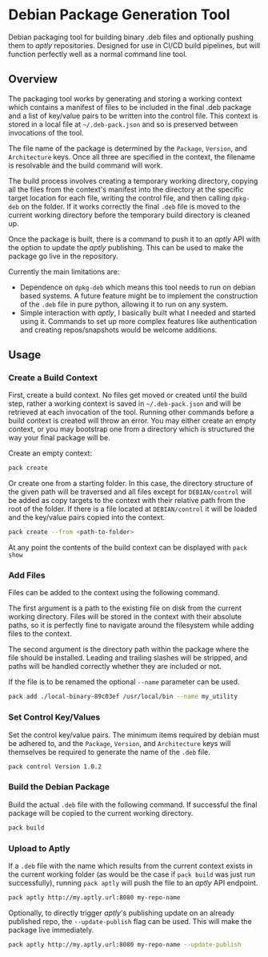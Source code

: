 # Debian Package Generation Tool

Debian packaging tool for building binary .deb files and optionally pushing them to *aptly* repositories. Designed for use in CI/CD build pipelines, but will function perfectly well as a normal command line tool.

## Overview

The packaging tool works by generating and storing a working context which contains a manifest of files to be included in the final .deb package and a list of key/value pairs to be written into the control file.  This context is stored in a local file at `~/.deb-pack.json` and so is preserved between invocations of the tool.

The file name of the package is determined by the `Package`, `Version`, and `Architecture` keys.  Once all three are specified in the context, the filename is resolvable and the build command will work.

The build process involves creating a temporary working directory, copying all the files from the context's manifest into the directory at the specific target location for each file, writing the control file, and then calling `dpkg-deb` on the folder. If it works correctly the final `.deb` file is moved to the current working directory before the temporary build directory is cleaned up.

Once the package is built, there is a command to push it to an *aptly* API with the option to update the *aptly* publishing.  This can be used to make the package go live in the repository.

Currently the main limitations are:

* Dependence on `dpkg-deb` which means this tool needs to run on debian based systems. A future feature might be to implement the construction of the `.deb` file in pure python, allowing it to run on any system.
* Simple interaction with *aptly*, I basically built what I needed and started using it. Commands to set up more complex features like authentication and creating repos/snapshots would be welcome additions.

## Usage

### Create a Build Context

First, create a build context.  No files get moved or created until the build step, rather a working context is saved in `~/.deb-pack.json` and will be retrieved at each invocation of the tool.  Running other commands before a build context is created will throw an error.  You may either create an empty context, or you may bootstrap one from a directory which is structured the way your final package will be.

Create an empty context:

```bash
pack create
```

Or create one from a starting folder.  In this case, the directory structure of the given path will be traversed and all files except for `DEBIAN/control` will be added as copy targets to the context with their relative path from the root of the folder.  If there is a file located at `DEBIAN/control` it will be loaded and the key/value pairs copied into the context.

```bash
pack create --from <path-to-folder>
```

At any point the contents of the build context can be displayed with `pack show`

### Add Files

Files can be added to the context using the following command.  

The first argument is a path to the existing file on disk from the current working directory. Files will be stored in the context with their absolute paths, so it is perfectly fine to navigate around the filesystem while adding files to the context.

The second argument is the directory path within the package where the file should be installed.  Leading and trailing slashes will be stripped, and paths will be handled correctly whether they are included or not.

If the file is to be renamed the optional `--name` parameter can be used.

```bash
pack add ./local-binary-89c03ef /usr/local/bin --name my_utility
```

### Set Control Key/Values

Set the control key/value pairs. The minimum items required by debian must be adhered to, and the `Package`, `Version`, and `Architecture` keys will themselves be required to generate the name of the `.deb` file.

```bash
pack control Version 1.0.2
```

### Build the Debian Package

Build the actual `.deb` file with the following command.  If successful the final package will be copied to the current working directory.

```bash
pack build
```

### Upload to Aptly

If a `.deb` file with the name which results from the current context exists in the current working folder (as would be the case if `pack build` was just run successfully), running `pack aptly` will push the file to an *aptly* API endpoint.  

```bash
pack aptly http://my.aptly.url:8080 my-repo-name
```

Optionally, to directly trigger *aptly*'s publishing update on an already published repo, the `--update-publish` flag can be used.  This will make the package live immediately.

```bash
pack aptly http://my.aptly.url:8080 my-repo-name --update-publish
```
